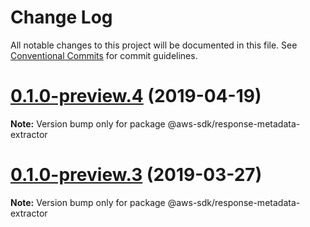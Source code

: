 # Change Log

All notable changes to this project will be documented in this file.
See [Conventional Commits](https://conventionalcommits.org) for commit guidelines.

# [0.1.0-preview.4](https://github.com/aws/aws-sdk-js-v3/compare/@aws-sdk/response-metadata-extractor@0.1.0-preview.3...@aws-sdk/response-metadata-extractor@0.1.0-preview.4) (2019-04-19)

**Note:** Version bump only for package @aws-sdk/response-metadata-extractor

# [0.1.0-preview.3](https://github.com/aws/aws-sdk-js-v3/compare/@aws-sdk/response-metadata-extractor@0.1.0-preview.2...@aws-sdk/response-metadata-extractor@0.1.0-preview.3) (2019-03-27)

**Note:** Version bump only for package @aws-sdk/response-metadata-extractor
